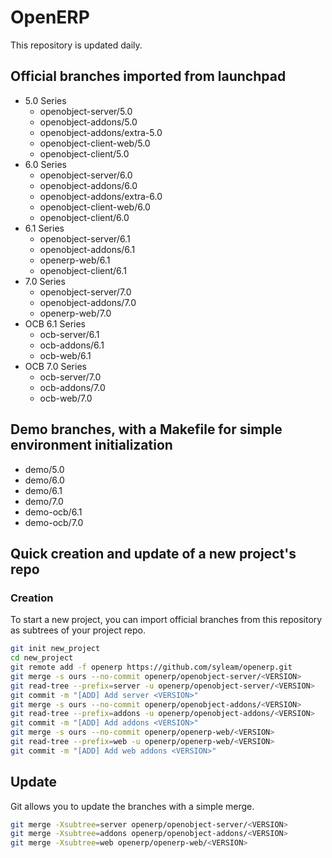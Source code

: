 # OpenERP

This repository is updated daily.

## Official branches imported from launchpad
* 5.0 Series
    * openobject-server/5.0
    * openobject-addons/5.0
    * openobject-addons/extra-5.0
    * openobject-client-web/5.0
    * openobject-client/5.0
* 6.0 Series
    * openobject-server/6.0
    * openobject-addons/6.0
    * openobject-addons/extra-6.0
    * openobject-client-web/6.0
    * openobject-client/6.0
* 6.1 Series
    * openobject-server/6.1
    * openobject-addons/6.1
    * openerp-web/6.1
    * openobject-client/6.1
* 7.0 Series
    * openobject-server/7.0
    * openobject-addons/7.0
    * openerp-web/7.0
* OCB 6.1 Series
    * ocb-server/6.1
    * ocb-addons/6.1
    * ocb-web/6.1
* OCB 7.0 Series
    * ocb-server/7.0
    * ocb-addons/7.0
    * ocb-web/7.0

## Demo branches, with a Makefile for simple environment initialization
* demo/5.0
* demo/6.0
* demo/6.1
* demo/7.0
* demo-ocb/6.1
* demo-ocb/7.0

## Quick creation and update of a new project's repo

### Creation

To start a new project, you can import official branches from this repository as subtrees of your project repo.

```bash
git init new_project
cd new_project
git remote add -f openerp https://github.com/syleam/openerp.git
git merge -s ours --no-commit openerp/openobject-server/<VERSION>
git read-tree --prefix=server -u openerp/openobject-server/<VERSION>
git commit -m "[ADD] Add server <VERSION>"
git merge -s ours --no-commit openerp/openobject-addons/<VERSION>
git read-tree --prefix=addons -u openerp/openobject-addons/<VERSION>
git commit -m "[ADD] Add addons <VERSION>"
git merge -s ours --no-commit openerp/openerp-web/<VERSION>
git read-tree --prefix=web -u openerp/openerp-web/<VERSION>
git commit -m "[ADD] Add web addons <VERSION>"
```
## Update

Git allows you to update the branches with a simple merge.

```bash
git merge -Xsubtree=server openerp/openobject-server/<VERSION>
git merge -Xsubtree=addons openerp/openobject-addons/<VERSION>
git merge -Xsubtree=web openerp/openerp-web/<VERSION>
```

